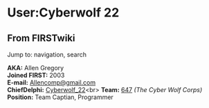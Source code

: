 # User:Cyberwolf 22

## From FIRSTwiki

Jump to: navigation, search

**AKA:** Allen Gregory<br>
**Joined FIRST:** 2003<br>
**E-mail:** [Allencomp@gmail.com](mailto:Allencomp@gmail.com "mailto:Allencomp@gmail.com")<br>
**ChiefDelphi:** [Cyberwolf_22](http://www.chiefdelphi.com/forums/member.php?userid=3318 "http://www.chiefdelphi.com/forums/member.php?userid=3318")<br>
**Team:** [647](647 "647") _(The Cyber Wolf Corps)_<br>
**Position:** Team Captian, Programmer

